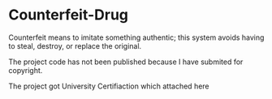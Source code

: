 # Counterfeit-Drug
Counterfeit means to imitate something authentic; this system avoids having to steal, destroy, or replace the original.

The project code has not been published because I have submited for copyright.

The project got University Certifiaction which attached here
